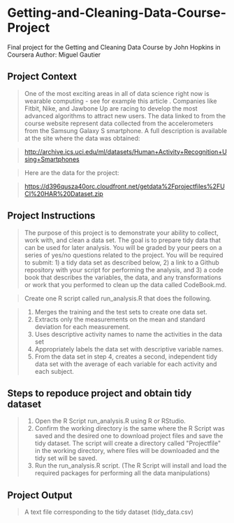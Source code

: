 # Getting-and-Cleaning-Data-Course-Project
Final project for the Getting and Cleaning Data Course by John Hopkins in Coursera
Author: Miguel Gautier

## Project Context

> One of the most exciting areas in all of data science right now is wearable computing - see for example this article . 
> Companies like Fitbit, Nike, and Jawbone Up are racing to develop the most advanced algorithms to attract new users. 
> The data linked to from the course website represent data collected from the accelerometers from the Samsung Galaxy S smartphone. 
> A full description is available at the site where the data was obtained:

> http://archive.ics.uci.edu/ml/datasets/Human+Activity+Recognition+Using+Smartphones

> Here are the data for the project:

> https://d396qusza40orc.cloudfront.net/getdata%2Fprojectfiles%2FUCI%20HAR%20Dataset.zip

## Project Instructions

> The purpose of this project is to demonstrate your ability to collect, work with, and clean a data set. The goal is to prepare tidy data  that can be used for later analysis. You will be graded by your peers on a series of yes/no questions related to the project. You will be required to submit: 1) a tidy data set as described below, 2) a link to a Github repository with your script for performing the analysis, and 3) a code book that describes the variables, the data, and any transformations or work that you performed to clean up the data called CodeBook.md. 

> Create one R script called run_analysis.R that does the following.

> 1. Merges the training and the test sets to create one data set.
> 2. Extracts only the measurements on the mean and standard deviation for each measurement.
> 3. Uses descriptive activity names to name the activities in the data set
> 4. Appropriately labels the data set with descriptive variable names.
> 5. From the data set in step 4, creates a second, independent tidy data set with the average of each variable for each activity and each subject.
   
## Steps to repoduce project and obtain tidy dataset
> 1. Open the R Script run_analysis.R using R or RStudio.
> 2. Confirm the working directory is the same where the R Script was saved and the desired one to download project files and save the tidy dataset. The script will create a directory called "Projectfile" in the working directory, where files will be downloaded and the tidy set will be saved.
> 3. Run the run_analysis.R script. (The R Script will install and load the required packages for performing all the data manipulations)

## Project Output
> A text file corresponding to the tidy dataset (tidy_data.csv)
